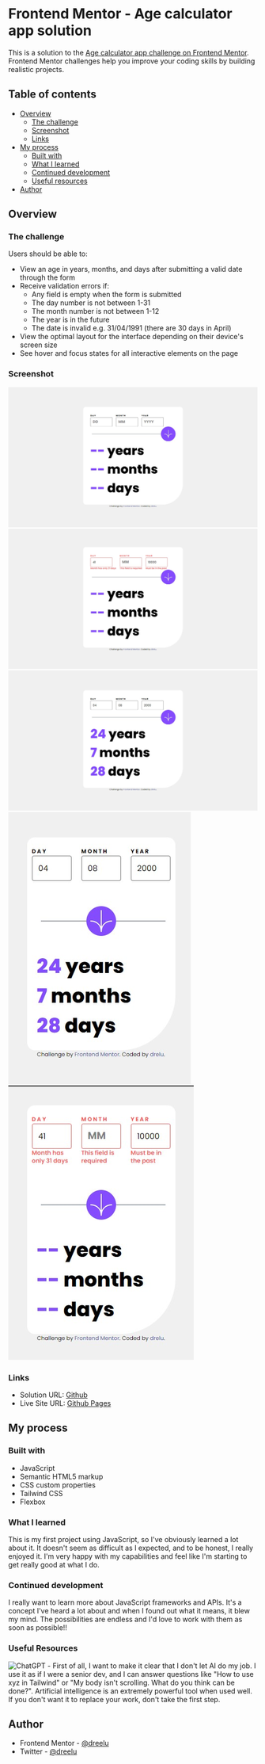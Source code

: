 # Frontend Mentor - Age calculator app solution

This is a solution to the [Age calculator app challenge on Frontend Mentor](https://www.frontendmentor.io/challenges/age-calculator-app-dF9DFFpj-Q). Frontend Mentor challenges help you improve your coding skills by building realistic projects. 

## Table of contents

- [Overview](#overview)
  - [The challenge](#the-challenge)
  - [Screenshot](#screenshot)
  - [Links](#links)
- [My process](#my-process)
  - [Built with](#built-with)
  - [What I learned](#what-i-learned)
  - [Continued development](#continued-development)
  - [Useful resources](#useful-resources)
- [Author](#author)

## Overview

### The challenge

Users should be able to:

- View an age in years, months, and days after submitting a valid date through the form
- Receive validation errors if:
  - Any field is empty when the form is submitted
  - The day number is not between 1-31
  - The month number is not between 1-12
  - The year is in the future
  - The date is invalid e.g. 31/04/1991 (there are 30 days in April)
- View the optimal layout for the interface depending on their device's screen size
- See hover and focus states for all interactive elements on the page

### Screenshot

![Desktop desing](./main/screenshots/Screenshot.jpg)
![Desktop error](./main/screenshots/Screenshot_2.jpg)
![Desktop complete](./main/screenshots/Screenshot_5.jpg)
![Mobile complete](/main/screenshots/Screenshot_4.jpg)
![Mobile error](./main/screenshots/Screenshot_3.jpg)

### Links

- Solution URL: [Github](https://github.com/dreelu/age-calculator-app)
- Live Site URL: [Github Pages](https://dreelu.github.io/age-calculator-app/src)

## My process

### Built with

- JavaScript
- Semantic HTML5 markup
- CSS custom properties
- Tailwind CSS
- Flexbox

### What I learned

This is my first project using JavaScript, so I've obviously learned a lot about it. It doesn't seem as difficult as I expected, and to be honest, I really enjoyed it. I'm very happy with my capabilities and feel like I'm starting to get really good at what I do.

### Continued development

I really want to learn more about JavaScript frameworks and APIs. It's a concept I've heard a lot about and when I found out what it means, it blew my mind. The possibilities are endless and I'd love to work with them as soon as possible!!

### Useful Resources

![ChatGPT](https://chatgpt.com) - First of all, I want to make it clear that I don't let AI do my job. I use it as if I were a senior dev, and I can answer questions like "How to use xyz in Tailwind" or "My body isn't scrolling. What do you think can be done?". Artificial intelligence is an extremely powerful tool when used well. If you don't want it to replace your work, don't take the first step.

## Author

- Frontend Mentor - [@dreelu](https://www.frontendmentor.io/profile/dreelu)
- Twitter - [@dreelu](https://www.twitter.com/dreelu)
